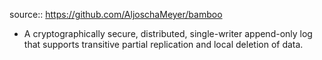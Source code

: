 source:: https://github.com/AljoschaMeyer/bamboo

- A cryptographically secure, distributed, single-writer append-only log 
  that supports transitive partial replication and local deletion of data.